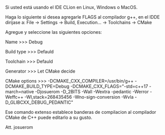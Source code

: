 Si usted está usando el IDE CLion en Linux, Windows o MacOS.

Haga lo siguiente si desea agregarle FLAGS al compilador g++, en el IDDE diríjase a:
File -> Settings -> Build, Execution... -> Toolchains -> CMake

Agregue y seleccione las siguientes opciones:

Name >>> Debug


Build type >>> Defauld


Toolchain >>> Defauld


Generator >>> Let CMake decide


CMake options >>> -DCMAKE_CXX_COMPILER=/usr/bin/g++ -DCMAKE_BUILD_TYPE=Debug -DCMAKE_CXX_FLAGS="-std=c++17 -march=native -Djosuerom -D_2BITS -Wall -Wextra -pedantic -Werror -Weffc++ -Wl,stack=268435456 -Wno-sign-conversion -Wvla -D_GLIBCXX_DEBUG_PEDANTIC"

Ese comando extenso establece banderas de compilacion al compilador CMake de C++ puede editarlo a su gusto.

Att.
josuerom
